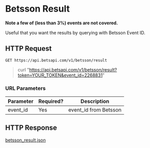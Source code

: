 # Betsson Result

**Note a few of (less than 3%) events are not covered.**

Useful that you want the results by querying with Betsson Event ID.

## HTTP Request

`GET https://api.betsapi.com/v1/betsson/result`

> curl "https://api.betsapi.com/v1/betsson/result?token=YOUR_TOKEN&event_id=2268831"

### URL Parameters

Parameter | Required? | Description
--------- | ------- | -----------
event_id | Yes | event_id from Betsson

## HTTP Response

<a href="../samples/betsson_result.json" target="_blank">betsson_result.json</a>
